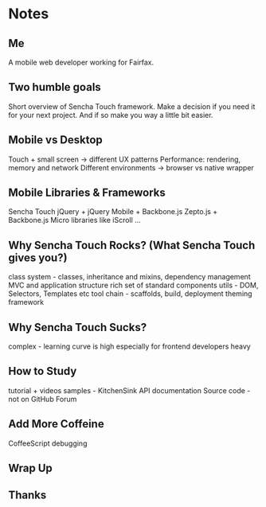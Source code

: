 # Notes

## Me
A mobile web developer working for Fairfax.

## Two humble goals
Short overview of Sencha Touch framework.
Make a decision if you need it for your next project.
And if so make you way a little bit easier.

## Mobile vs Desktop
Touch + small screen -> different UX patterns
Performance: rendering, memory and network
Different environments -> browser vs native wrapper

## Mobile Libraries & Frameworks
Sencha Touch
jQuery + jQuery Mobile + Backbone.js
Zepto.js + Backbone.js
Micro libraries like iScroll
...

##  Why Sencha Touch Rocks? (What Sencha Touch gives you?)
class system - classes, inheritance and mixins, dependency management
MVC and application structure
rich set of standard components
utils - DOM, Selectors, Templates etc
tool chain - scaffolds, build, deployment
theming framework

## Why Sencha Touch Sucks?
complex - learning curve is high especially for frontend developers
heavy

## How to Study
tutorial + videos
samples - KitchenSink
API documentation
Source code - not on GitHub
Forum

## Add More Coffeine
CoffeeScript
debugging

## Wrap Up

## Thanks
